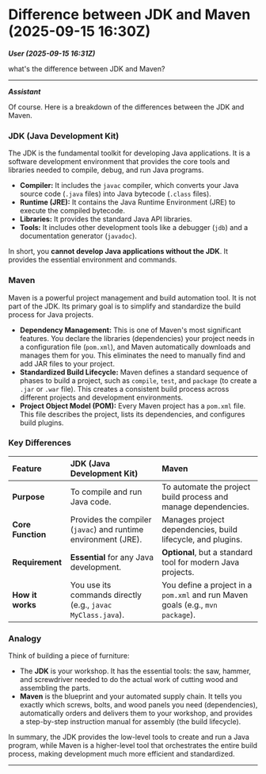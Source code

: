<!-- Generated by SpecStory -->

# Difference between JDK and Maven (2025-09-15 16:30Z)

_**User (2025-09-15 16:31Z)**_

what's the difference between JDK and Maven?

---

_**Assistant**_

Of course. Here is a breakdown of the differences between the JDK and Maven.

### JDK (Java Development Kit)

The JDK is the fundamental toolkit for developing Java applications. It is a software development environment that provides the core tools and libraries needed to compile, debug, and run Java programs.

*   **Compiler:** It includes the `javac` compiler, which converts your Java source code (`.java` files) into Java bytecode (`.class` files).
*   **Runtime (JRE):** It contains the Java Runtime Environment (JRE) to execute the compiled bytecode.
*   **Libraries:** It provides the standard Java API libraries.
*   **Tools:** It includes other development tools like a debugger (`jdb`) and a documentation generator (`javadoc`).

In short, you **cannot develop Java applications without the JDK**. It provides the essential environment and commands.

### Maven

Maven is a powerful project management and build automation tool. It is not part of the JDK. Its primary goal is to simplify and standardize the build process for Java projects.

*   **Dependency Management:** This is one of Maven's most significant features. You declare the libraries (dependencies) your project needs in a configuration file (`pom.xml`), and Maven automatically downloads and manages them for you. This eliminates the need to manually find and add JAR files to your project.
*   **Standardized Build Lifecycle:** Maven defines a standard sequence of phases to build a project, such as `compile`, `test`, and `package` (to create a `.jar` or `.war` file). This creates a consistent build process across different projects and development environments.
*   **Project Object Model (POM):** Every Maven project has a `pom.xml` file. This file describes the project, lists its dependencies, and configures build plugins.

### Key Differences

| Feature | JDK (Java Development Kit) | Maven |
| :--- | :--- | :--- |
| **Purpose** | To compile and run Java code. | To automate the project build process and manage dependencies. |
| **Core Function** | Provides the compiler (`javac`) and runtime environment (JRE). | Manages project dependencies, build lifecycle, and plugins. |
| **Requirement** | **Essential** for any Java development. | **Optional**, but a standard tool for modern Java projects. |
| **How it works** | You use its commands directly (e.g., `javac MyClass.java`). | You define a project in a `pom.xml` and run Maven goals (e.g., `mvn package`). |

### Analogy

Think of building a piece of furniture:

*   The **JDK** is your workshop. It has the essential tools: the saw, hammer, and screwdriver needed to do the actual work of cutting wood and assembling the parts.
*   **Maven** is the blueprint and your automated supply chain. It tells you exactly which screws, bolts, and wood panels you need (dependencies), automatically orders and delivers them to your workshop, and provides a step-by-step instruction manual for assembly (the build lifecycle).

In summary, the JDK provides the low-level tools to create and run a Java program, while Maven is a higher-level tool that orchestrates the entire build process, making development much more efficient and standardized.

---

